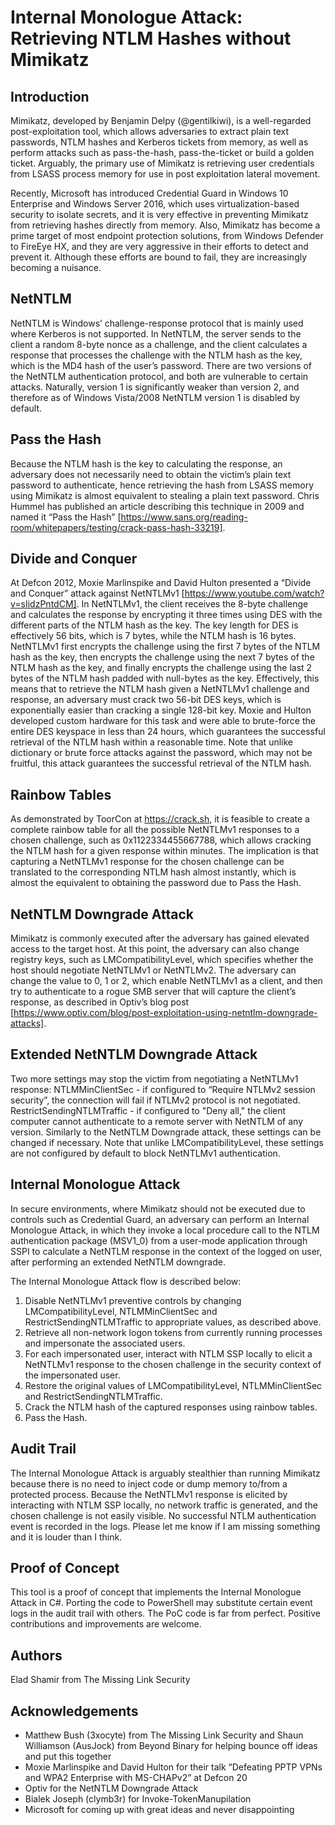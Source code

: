 # Internal Monologue Attack: Retrieving NTLM Hashes without Mimikatz

## Introduction
Mimikatz, developed by Benjamin Delpy (@gentilkiwi), is a well-regarded post-exploitation tool, which allows adversaries to extract plain text passwords, NTLM hashes and Kerberos tickets from memory, as well as perform attacks such as pass-the-hash, pass-the-ticket or build a golden ticket. Arguably, the primary use of Mimikatz is retrieving user credentials from LSASS process memory for use in post exploitation lateral movement.

Recently, Microsoft has introduced Credential Guard in Windows 10 Enterprise and Windows Server 2016, which uses virtualization-based security to isolate secrets, and it is very effective in preventing Mimikatz from retrieving hashes directly from memory.
Also, Mimikatz has become a prime target of most endpoint protection solutions, from Windows Defender to FireEye HX, and they are very aggressive in their efforts to detect and prevent it. Although these efforts are bound to fail, they are increasingly becoming a nuisance.

## NetNTLM
NetNTLM is Windows’ challenge-response protocol that is mainly used where Kerberos is not supported. In NetNTLM, the server sends to the client a random 8-byte nonce as a challenge, and the client calculates a response that processes the challenge with the NTLM hash as the key, which is the MD4 hash of the user’s password. There are two versions of the NetNTLM authentication protocol, and both are vulnerable to certain attacks. Naturally, version 1 is significantly weaker than version 2, and therefore as of Windows Vista/2008 NetNTLM version 1 is disabled by default.


## Pass the Hash
Because the NTLM hash is the key to calculating the response, an adversary does not necessarily need to obtain the victim’s plain text password to authenticate, hence retrieving the hash from LSASS memory using Mimikatz is almost equivalent to stealing a plain text password. 
Chris Hummel has published an article describing this technique in 2009 and named it “Pass the Hash” [https://www.sans.org/reading-room/whitepapers/testing/crack-pass-hash-33219].

## Divide and Conquer
At Defcon 2012, Moxie Marlinspike and David Hulton presented a “Divide and Conquer” attack against NetNTLMv1 [https://www.youtube.com/watch?v=sIidzPntdCM]. In NetNTLMv1, the client receives the 8-byte challenge and calculates the response by encrypting it three times using DES with the different parts of the NTLM hash as the key. The key length for DES is effectively 56 bits, which is 7 bytes, while the NTLM hash is 16 bytes. NetNTLMv1 first encrypts the challenge using the first 7 bytes of the NTLM hash as the key, then encrypts the challenge using the next 7 bytes of the NTLM hash as the key, and finally encrypts the challenge using the last 2 bytes of the NTLM hash padded with null-bytes as the key. Effectively, this means that to retrieve the NTLM hash given a NetNTLMv1 challenge and response, an adversary must crack two 56-bit DES keys, which is exponentially easier than cracking a single 128-bit key.
Moxie and Hulton developed custom hardware for this task and were able to brute-force the entire DES keyspace in less than 24 hours, which guarantees the successful retrieval of the NTLM hash within a reasonable time.
Note that unlike dictionary or brute force attacks against the password, which may not be fruitful, this attack guarantees the successful retrieval of the NTLM hash.


## Rainbow Tables
As demonstrated by ToorCon at https://crack.sh, it is feasible to create a complete rainbow table for all the possible NetNTLMv1 responses to a chosen challenge, such as 0x1122334455667788, which allows cracking the NTLM hash for a given response within minutes. The implication is that capturing a NetNTLMv1 response for the chosen challenge can be translated to the corresponding NTLM hash almost instantly, which is almost the equivalent to obtaining the password due to Pass the Hash.

## NetNTLM Downgrade Attack
Mimikatz is commonly executed after the adversary has gained elevated access to the target host. At this point, the adversary can also change registry keys, such as LMCompatibilityLevel, which specifies whether the host should negotiate NetNTLMv1 or NetNTLMv2. The adversary can change the value to 0, 1 or 2, which enable NetNTLMv1 as a client, and then try to authenticate to a rogue SMB server that will capture the client’s response, as described in Optiv’s blog post [https://www.optiv.com/blog/post-exploitation-using-netntlm-downgrade-attacks].

## Extended NetNTLM Downgrade Attack
Two more settings may stop the victim from negotiating a NetNTLMv1 response:
NTLMMinClientSec - if configured to “Require NTLMv2 session security”, the connection will fail if NTLMv2 protocol is not negotiated.
RestrictSendingNTLMTraffic - if configured to "Deny all," the client computer cannot authenticate to a remote server with NetNTLM of any version.
Similarly to the NetNTLM Downgrade attack, these settings can be changed if necessary. Note that unlike LMCompatibilityLevel, these settings are not configured by default to block NetNTLMv1 authentication.

## Internal Monologue Attack
In secure environments, where Mimikatz should not be executed due to controls such as Credential Guard, an adversary can perform an Internal Monologue Attack, in which they invoke a local procedure call to the NTLM authentication package (MSV1_0) from a user-mode application through SSPI to calculate a NetNTLM response in the context of the logged on user, after performing an extended NetNTLM downgrade.

The Internal Monologue Attack flow is described below:
1. Disable NetNTLMv1 preventive controls by changing LMCompatibilityLevel, NTLMMinClientSec and RestrictSendingNTLMTraffic to appropriate values, as described above.
2. Retrieve all non-network logon tokens from currently running processes and impersonate the associated users.
3. For each impersonated user, interact with NTLM SSP locally to elicit a NetNTLMv1 response to the chosen challenge in the security context of the impersonated user.
4. Restore the original values of LMCompatibilityLevel, NTLMMinClientSec and RestrictSendingNTLMTraffic.
5. Crack the NTLM hash of the captured responses using rainbow tables.
6. Pass the Hash.

## Audit Trail
The Internal Monologue Attack is arguably stealthier than running Mimikatz because there is no need to inject code or dump memory to/from a protected process.
Because the NetNTLMv1 response is elicited by interacting with NTLM SSP locally, no network traffic is generated, and the chosen challenge is not easily visible.
No successful NTLM authentication event is recorded in the logs.
Please let me know if I am missing something and it is louder than I think.

## Proof of Concept
This tool is a proof of concept that implements the Internal Monologue Attack in C#. Porting the code to PowerShell may substitute certain event logs in the audit trail with others.
The PoC code is far from perfect. Positive contributions and improvements are welcome.

## Authors
Elad Shamir from The Missing Link Security

## Acknowledgements
* Matthew Bush (3xocyte) from The Missing Link Security and Shaun Williamson (AusJock) from Beyond Binary for helping bounce off ideas and put this together
* Moxie Marlinspike and David Hulton for their talk “Defeating PPTP VPNs and WPA2 Enterprise with MS-CHAPv2” at Defcon 20
* Optiv for the NetNTLM Downgrade Attack
* Bialek Joseph (clymb3r) for Invoke-TokenManupilation 
* Microsoft for coming up with great ideas and never disappointing
